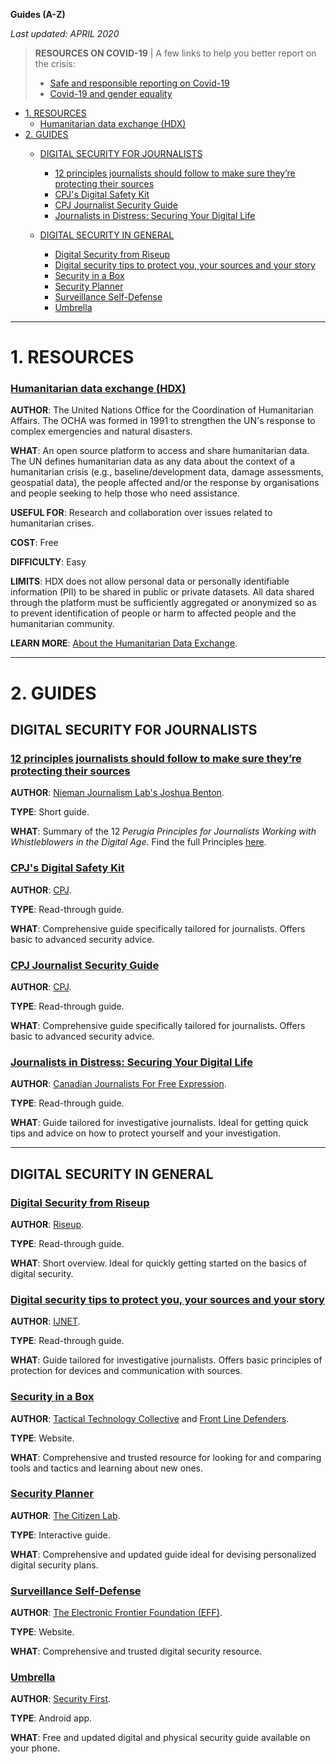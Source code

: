 
**Guides (A-Z)**

*Last updated: APRIL 2020*

> **RESOURCES ON COVID-19**
> | A few links to help you better report on the crisis:
> * [Safe and responsible reporting on Covid-19](https://kq.freepressunlimited.org/2020/04/reporting-on-covid-19/)
> * [Covid-19 and gender equality](https://kq.freepressunlimited.org/2020/04/covid-19-and-gender-equality/)

* [1. RESOURCES](#1-resources)
  * [Humanitarian data exchange (HDX)](#humanitarian-data-exchange-hdx)
* [2. GUIDES](#2-guides)
  * [DIGITAL SECURITY FOR JOURNALISTS](#DIGITAL-SECURITY-FOR-JOURNALISTS)
    * [12 principles journalists should follow to make sure they’re protecting their sources](#12-principles-journalists-should-follow-to-make-sure-theyre-protecting-their-sources)
    * [CPJ's Digital Safety Kit](#hcpjs-digital-safety-kit)
    * [CPJ Journalist Security Guide](#cpj-journalist-security-guide)
    * [Journalists in Distress: Securing Your Digital Life](#journalists-in-distress-securing-your-digital-life)

  * [DIGITAL SECURITY IN GENERAL](#digital-security-in-general)
    * [Digital Security from Riseup](#digital-security-from-riseup)
    * [Digital security tips to protect you, your sources and your story](#digital-security-tips-to-protect-you-your-sources-and-your-story)
    * [Security in a Box](#security-in-a-box)
    * [Security Planner](#security-planner)
    * [Surveillance Self-Defense](#surveillance-self-defense)
    * [Umbrella](#umbrella)





* * * 


# 1. RESOURCES

### **[Humanitarian data exchange (HDX)](https://data.humdata.org/)** 

**AUTHOR**: The United Nations Office for the Coordination of Humanitarian Affairs. The OCHA was formed in 1991 to strengthen the UN's response to complex emergencies and natural disasters.

**WHAT**: An open source platform to access and share humanitarian data. The UN defines humanitarian data as any data about the context of a humanitarian crisis (e.g., baseline/development data, damage assessments, geospatial data), the people affected and/or the response by organisations and people seeking to help those who need assistance.

**USEFUL FOR**: Research and collaboration over issues related to humanitarian crises.

**COST**: Free

**DIFFICULTY**: Easy

**LIMITS**: HDX does not allow personal data or personally identifiable information (PII) to be shared in public or private datasets. All data shared through the platform must be sufficiently aggregated or anonymized so as to prevent identification of people or harm to affected people and the humanitarian community.

**LEARN MORE**: [About the Humanitarian Data Exchange](https://data.humdata.org/faq).






* * * 





# 2. GUIDES

## DIGITAL SECURITY FOR JOURNALISTS


### **[12 principles journalists should follow to make sure they’re protecting their sources](http://www.niemanlab.org/2019/01/here-are-12-principles-journalists-should-follow-to-make-sure-theyre-protecting-their-sources/)** 

**AUTHOR**: [Nieman Journalism Lab's Joshua Benton](http://www.niemanlab.org/author/jbenton/).

**TYPE**: Short guide.

**WHAT**: Summary of the 12 *Perugia Principles for Journalists Working with Whistleblowers in the Digital Age*. Find the full Principles [here](https://blueprintforfreespeech.net/wp-content/uploads/2019/01/Blueprint_Perugia_Principles.pdf).




### **[CPJ's Digital Safety Kit](https://cpj.org/2019/07/digital-safety-kit-journalists.php)** 

**AUTHOR**: [CPJ](https://cpj.org/).

**TYPE**: Read-through guide.

**WHAT**: Comprehensive guide specifically tailored for journalists. Offers basic to advanced security advice.





### **[CPJ Journalist Security Guide](https://cpj.org/reports/2012/04/journalist-security-guide.php)** 

**AUTHOR**: [CPJ](https://cpj.org/).

**TYPE**: Read-through guide.

**WHAT**: Comprehensive guide specifically tailored for journalists. Offers basic to advanced security advice.




### **[Journalists in Distress: Securing Your Digital Life](https://www.cjfe.org/journalists_in_distress_securing_your_digital_life)** 

**AUTHOR**: [Canadian Journalists For Free Expression](https://www.cjfe.org/).

**TYPE**: Read-through guide.

**WHAT**: Guide tailored for investigative journalists. Ideal for getting quick tips and advice on how to protect yourself and your investigation. 








* * *

## DIGITAL SECURITY IN GENERAL

### **[Digital Security from Riseup](https://riseup.net/en/security)** 

**AUTHOR**: [Riseup](https://riseup.net/en).

**TYPE**: Read-through guide.

**WHAT**: Short overview. Ideal for quickly getting started on the basics of digital security. 


### **[Digital security tips to protect you, your sources and your story](https://ijnet.org/en/story/digital-security-tips-protect-you-your-sources-and-your-story)** 

**AUTHOR**: [IJNET](https://ijnet.org/en).

**TYPE**: Read-through guide.

**WHAT**: Guide tailored for investigative journalists. Offers basic principles of protection for devices and communication with sources. 


### **[Security in a Box](https://securityinabox.org/en/)** 

**AUTHOR**: [Tactical Technology Collective](https://tacticaltech.org/) and [Front Line Defenders](https://www.frontlinedefenders.org/).

**TYPE**: Website.

**WHAT**: Comprehensive and trusted resource for looking for and comparing tools and tactics and learning about new ones.


### **[Security Planner](https://securityplanner.org/#/)** 

**AUTHOR**: [The Citizen Lab](https://citizenlab.ca/).

**TYPE**: Interactive guide.

**WHAT**: Comprehensive and updated guide ideal for devising personalized digital security plans. 


### **[Surveillance Self-Defense](https://ssd.eff.org/en)** 

**AUTHOR**: [The Electronic Frontier Foundation (EFF)](https://www.eff.org/).

**TYPE**: Website.

**WHAT**: Comprehensive and trusted digital security resource.



### **[Umbrella](https://secfirst.org/umbrella/)** 

**AUTHOR**: [Security First](https://secfirst.org/).

**TYPE**: Android app.

**WHAT**: Free and updated digital and physical security guide available on your phone.
